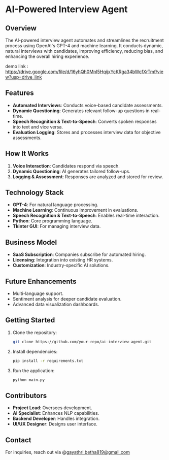 # AI-Powered Interview Agent

## Overview
The AI-powered interview agent automates and streamlines the recruitment process using OpenAI's GPT-4 and machine learning. It conducts dynamic, natural interviews with candidates, improving efficiency, reducing bias, and enhancing the overall hiring experience.

demo link : https://drive.google.com/file/d/16yhQh0MnI5HqijxYcKRga34bWcfXrTmf/view?usp=drive_link

## Features
- **Automated Interviews**: Conducts voice-based candidate assessments.
- **Dynamic Questioning**: Generates relevant follow-up questions in real-time.
- **Speech Recognition & Text-to-Speech**: Converts spoken responses into text and vice versa.
- **Evaluation Logging**: Stores and processes interview data for objective assessments.

## How It Works
1. **Voice Interaction**: Candidates respond via speech.
2. **Dynamic Questioning**: AI generates tailored follow-ups.
3. **Logging & Assessment**: Responses are analyzed and stored for review.

## Technology Stack
- **GPT-4**: For natural language processing.
- **Machine Learning**: Continuous improvement in evaluations.
- **Speech Recognition & Text-to-Speech**: Enables real-time interaction.
- **Python**: Core programming language.
- **Tkinter GUI**: For managing interview data.

## Business Model
- **SaaS Subscription**: Companies subscribe for automated hiring.
- **Licensing**: Integration into existing HR systems.
- **Customization**: Industry-specific AI solutions.

## Future Enhancements
- Multi-language support.
- Sentiment analysis for deeper candidate evaluation.
- Advanced data visualization dashboards.

## Getting Started
1. Clone the repository:
   ```sh
   git clone https://github.com/your-repo/ai-interview-agent.git
   ```
2. Install dependencies:
   ```sh
   pip install -r requirements.txt
   ```
3. Run the application:
   ```sh
   python main.py
   ```

## Contributors
- **Project Lead**: Oversees development.
- **AI Specialist**: Enhances NLP capabilities.
- **Backend Developer**: Handles integration.
- **UI/UX Designer**: Designs user interface.

## Contact
For inquiries, reach out via @gayathri.betha819@gmail.com


